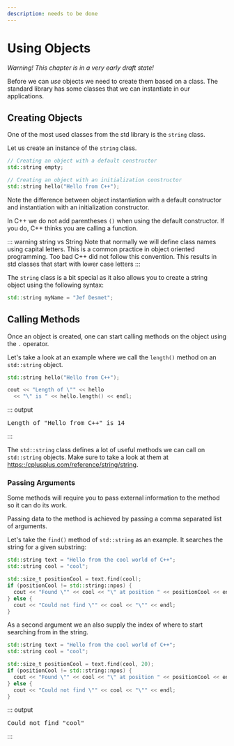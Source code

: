 ```yaml
---
description: needs to be done
---
```


# Using Objects

*Warning! This chapter is in a very early draft state!*

Before we can *use* objects we need to create them based on a class. The standard library has some classes that we can instantiate in our applications.

## Creating Objects

One of the most used classes from the std library is the `string` class.

Let us create an instance of the `string` class.

```cpp
// Creating an object with a default constructor
std::string empty;

// Creating an object with an initialization constructor
std::string hello("Hello from C++");
```

Note the difference between object instantiation with a default constructor and instantiation with an initialization constructor.

In C++ we do not add parentheses `()` when using the default constructor. If you do, C++ thinks you are calling a function.

::: warning string vs String
Note that normally we will define class names using capital letters. This is a common practice in object oriented programming. Too bad C++ did not follow this convention. This results in std classes that start with lower case letters
:::

The `string` class is a bit special as it also allows you to create a string object using the following syntax:

```cpp
std::string myName = "Jef Desmet";
```

## Calling Methods

Once an object is created, one can start calling methods on the object using the `.` operator.

Let's take a look at an example where we call the `length()` method on an `std::string` object.

```cpp
std::string hello("Hello from C++");

cout << "Length of \"" << hello
  << "\" is " << hello.length() << endl;
```

::: output
<pre>
Length of "Hello from C++" is 14
</pre>
:::

The `std::string` class defines a lot of useful methods we can call on `std::string` objects. Make sure to take a look at them at [https::/cplusplus.com/reference/string/string](https::/cplusplus.com/reference/string/string).

### Passing Arguments

Some methods will require you to pass external information to the method so it can do its work.

Passing data to the method is achieved by passing a comma separated list of arguments.

Let's take the `find()` method of `std::string` as an example. It searches the string for a given substring:

```cpp
std::string text = "Hello from the cool world of C++";
std::string cool = "cool";

std::size_t positionCool = text.find(cool);
if (positionCool != std::string::npos) {
  cout << "Found \"" << cool << "\" at position " << positionCool << endl;
} else {
  cout << "Could not find \"" << cool << "\"" << endl;
}
```

As a second argument we an also supply the index of where to start searching from in the string.

```cpp
std::string text = "Hello from the cool world of C++";
std::string cool = "cool";

std::size_t positionCool = text.find(cool, 20);
if (positionCool != std::string::npos) {
  cout << "Found \"" << cool << "\" at position " << positionCool << endl;
} else {
  cout << "Could not find \"" << cool << "\"" << endl;
}
```

::: output
<pre>
Could not find "cool"
</pre>
:::

